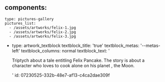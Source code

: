 components:
  -
    type: pictures-gallery
    pictures_list:
      - /assets/artworks/felix-1.jpg
      - /assets/artworks/felix-2.jpg
      - /assets/artworks/felix-3.jpg
  -
    type: artwork_textblock
    textblock_title: 'true'
    textblock_metas: '--metas-left'
    textblock_columns: normal
    textblock_text: '<p>Triptych about a tale entitling Felix Pancake. The story is about a character who loves to cook alone on his planet , the Moon.</p>'
id: 07230525-332b-48e7-af13-c4ca2dae309f
